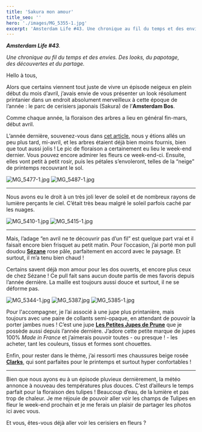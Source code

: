 ```yaml
---
title: 'Sakura mon amour'
title_seo: ''
hero: './images/MG_5355-1.jpg'
excerpt: 'Amsterdam Life #43. Une chronique au fil du temps et des envies. Des looks, du papotage, des découvertes et du partage. Hello à tous, Alors que certains viennent tout juste de vivre un épisode neigeux en plein début du mois d’avril, j’avais envie de vous présenter un look résolument printanier dans un endroit absolument merveilleux à cette époque de l’année : le parc de cerisiers japonais (Sakura) de'
---
```


_**Amsterdam Life #43**._

_Une chronique au fil du temps et des envies. Des looks, du papotage, des découvertes et du partage._

Hello à tous,

Alors que certains viennent tout juste de vivre un épisode neigeux en plein début du mois d’avril, j’avais envie de vous présenter un look résolument printanier dans un endroit absolument merveilleux à cette époque de l’année : le parc de cerisiers japonais (Sakura) de l’**Amsterdam Bos**.

Comme chaque année, la floraison des arbres a lieu en général fin-mars, début avril.

L’année dernière, souvenez-vous dans [cet article](spring-is-just-around-the-corner-33/), nous y étions allés un peu plus tard, mi-avril, et les arbres étaient déjà bien moins fournis, bien que tout aussi jolis ! Le pic de floraison a certainement eu lieu le week-end dernier. Vous pouvez encore admirer les fleurs ce week-end-ci. Ensuite, elles vont petit à petit rosir, puis les pétales s’envoleront, telles de la “neige” de printemps recouvrant le sol.

<img alt="MG_5477-1.jpg" src="./images/MG_5477-1.jpg">
<img alt="MG_5487-1.jpg" src="./images/MG_5487-1.jpg">

---

Nous avons eu le droit à un très joli lever de soleil et de nombreux rayons de lumière perçants le ciel. C’était très beau malgré le soleil parfois caché par les nuages.

<gallery>
<img alt="MG_5410-1.jpg" src="./images/MG_5410-1.jpg">
<img alt="MG_5415-1.jpg" src="./images/MG_5415-1.jpg">
</gallery>

---

Mais, l’adage “en avril ne te découvrir pas d’un fil” est quelque part vrai et il faisait encore bien frisquet au petit matin. Pour l’occasion, j’ai porté mon pull doudou **[Sézane](https://www.sezane.com/fr)** rose pâle, parfaitement en accord avec le paysage. Et surtout, il m’a tenu bien chaud !

Certains savent déjà mon amour pour les dos ouverts, et encore plus ceux de chez Sézane ! Ce pull fait sans aucun doute partis de mes favoris depuis l’année dernière. La maille est toujours aussi douce et surtout, il ne se déforme pas.

<gallery>
<img alt="MG_5344-1.jpg" src="./images/MG_5344-1.jpg">
<img alt="MG_5387.jpg" src="./images/MG_5387.jpg">
<img alt="MG_5385-1.jpg" src="./images/MG_5385-1.jpg">
</gallery>

Pour l'accompagner, je l’ai associé à une jupe plus printanière, mais toujours avec une paire de collants semi-opaque, en attendant de pouvoir la porter jambes nues ! C’est une jupe **[Les Petites Jupes de Prune](https://lespetitesjupesdeprune.com/)** que je possède aussi depuis l’année dernière. J’adore cette petite marque de jupes 100% _Made in France_ et j’aimerais pouvoir toutes - ou presque ! - les acheter, tant les couleurs, tissus et formes sont chouettes.

Enfin, pour rester dans le thème, j’ai ressorti mes chaussures beige rosée **[Clarks](https://www.clarks.fr/)**, qui sont parfaites pour le printemps et surtout hyper confortables !

---

Bien que nous ayons eu à un épisode pluvieux dernièrement, la météo annonce à nouveau des températures plus douces. C’est d’ailleurs le temps parfait pour la floraison des tulipes ! Beaucoup d’eau, de la lumière et pas trop de chaleur. Je me réjouie de pouvoir aller voir les champs de Tulipes en fleur le week-end prochain et je me ferais un plaisir de partager les photos ici avec vous.

Et vous, êtes-vous déjà aller voir les cerisiers en fleurs ?
